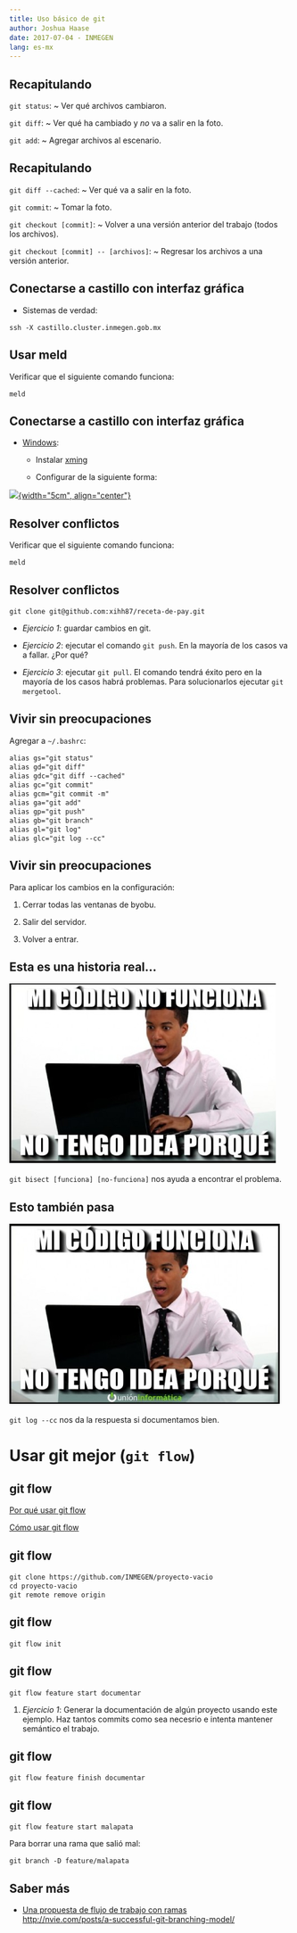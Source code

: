 ```yaml
---
title: Uso básico de git
author: Joshua Haase
date: 2017-07-04 - INMEGEN
lang: es-mx
---
```


## Recapitulando

`git status`:
 ~ Ver qué archivos cambiaron.

`git diff`:
 ~ Ver qué ha cambiado y *no* va a salir en la foto.

`git add`:
 ~ Agregar archivos al escenario.

## Recapitulando

`git diff --cached`:
 ~ Ver qué va a salir en la foto.

`git commit`:
 ~ Tomar la foto.

`git checkout [commit]`:
 ~ Volver a una versión anterior del trabajo (todos los archivos).

`git checkout [commit] -- [archivos]`:
 ~ Regresar los archivos a una versión anterior.

## Conectarse a castillo con interfaz gráfica

- Sistemas de verdad:

```
ssh -X castillo.cluster.inmegen.gob.mx
```

## Usar meld

Verificar que el siguiente comando funciona:

```
meld
```

## Conectarse a castillo con interfaz gráfica

- [Windows](https://superuser.com/questions/119792/how-to-use-x11-forwarding-with-putty ):

    - Instalar [xming](https://sourceforge.net/projects/xming/ )

    - Configurar de la siguiente forma:

[![](https://i.stack.imgur.com/B7r4t.png){width="5cm", align="center"}](https://superuser.com/questions/119792/how-to-use-x11-forwarding-with-putty )

## Resolver conflictos

Verificar que el siguiente comando funciona:

```
meld
```


## Resolver conflictos

```
git clone git@github.com:xihh87/receta-de-pay.git
```

- *Ejercicio 1*: guardar cambios en git.

- *Ejercicio 2*: ejecutar el comando `git push`. En la mayoría de los casos va a fallar. ¿Por qué?

- *Ejercicio 3*: ejecutar `git pull`. El comando tendrá éxito pero en la mayoría de los casos habrá problemas.
    Para solucionarlos ejecutar `git mergetool`.

## Vivir sin preocupaciones

Agregar a `~/.bashrc`:

```
alias gs="git status"
alias gd="git diff"
alias gdc="git diff --cached"
alias gc="git commit"
alias gcm="git commit -m"
alias ga="git add"
alias gp="git push"
alias gb="git branch"
alias gl="git log"
alias glc="git log --cc"
```

## Vivir sin preocupaciones

Para aplicar los cambios en la configuración:

1. Cerrar todas las ventanas de byobu.

0. Salir del servidor.

0. Volver a entrar.

## Esta es una historia real...

![](../imagenes/codigo1.jpg) \
\
`git bisect [funciona] [no-funciona]` nos ayuda a encontrar el problema.


## Esto también pasa

![](../imagenes/codigo2.jpg) \
\
`git log --cc` nos da la respuesta si documentamos bien.

# Usar git mejor (`git flow`)

## git flow

[Por qué usar git flow](http://nvie.com/posts/a-successful-git-branching-model/ )

[Cómo usar git flow](https://danielkummer.github.io/git-flow-cheatsheet/#getting_started )

## git flow

```
git clone https://github.com/INMEGEN/proyecto-vacio
cd proyecto-vacio
git remote remove origin
```

## git flow

```
git flow init
```

## git flow

```
git flow feature start documentar
```

1. *Ejercicio 1*: Generar la documentación de algún proyecto usando este ejemplo.
    Haz tantos commits como sea necesrio e intenta mantener semántico el trabajo.

## git flow

```
git flow feature finish documentar
```

## git flow

```
git flow feature start malapata
```

Para borrar una rama que salió mal:

```
git branch -D feature/malapata
```

## Saber más

- [Una propuesta de flujo de trabajo con ramas](http://nvie.com/posts/a-successful-git-branching-model/ ) \
    <http://nvie.com/posts/a-successful-git-branching-model/>
